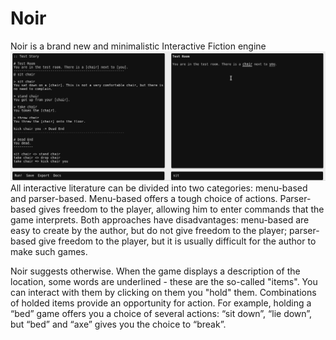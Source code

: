 # Noir
Noir is a brand new and minimalistic Interactive Fiction engine
<img width=1000 src=https://github.com/ostov-larion/noir/blob/master/screenshot.png />
All interactive literature can be divided into two categories: menu-based and parser-based.
Menu-based offers a tough choice of actions.
Parser-based gives freedom to the player, allowing him to enter commands that the game interprets.
Both approaches have disadvantages: menu-based are easy to create by the author, but do not give freedom to the player; parser-based give freedom to the player, but it is usually difficult for the author to make such games.

Noir suggests otherwise.
When the game displays a description of the location, some words are underlined - these are the so-called "items". You can interact with them by clicking on them you "hold" them. Combinations of holded items provide an opportunity for action. For example, holding a “bed” game offers you a choice of several actions: “sit down”, “lie down”, but “bed” and “axe” gives you the choice to “break”.


